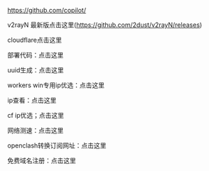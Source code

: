[https://github.com/copilot/    ](https://github.com/copilot/)


v2rayN 最新版点击这里(https://github.com/2dust/v2rayN/releases)

cloudflare点击这里

部署代码：点击这里

uuid生成：点击这里

workers win专用ip优选：点击这里

ip查看：点击这里

cf ip优选；点击这里

网络测速：点击这里

openclash转换订阅网址：点击这里

免费域名注册：点击这里
